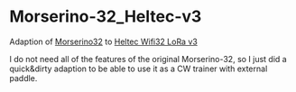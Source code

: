 # Morserino-32_Heltec-v3
Adaption of [Morserino32](https://github.com/oe1wkl/Morserino-32) to [Heltec Wifi32 LoRa v3](https://heltec.org/project/wifi-lora-32-v3/)

I do not need all of the features of the original Morserino-32, so I just did a quick&dirty adaption to be able to use it as a CW trainer with external paddle.
